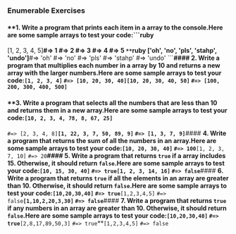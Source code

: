 ### Enumerable Exercises
#### **1. Write a program that prints **each** item in a array to the console.**Here are some sample arrays to test your code:**```ruby
[1, 2, 3, 4, 5]**#=> 1
#=> 2
#=> 3
#=> 4
#=> 5
```**```ruby
['oh', 'no', 'pls', 'stahp', 'undo']**#=> 'oh'
#=> 'no'
#=> 'pls'
#=> 'stahp'
#=> 'undo'
```**#### **2. Write a program that multiplies each number in a array by 10 and returns a new array with the larger numbers.**Here are some sample arrays to test your code:**`[1, 2, 3, 4]` 
`#=> [10, 20, 30, 40]`**`[10, 20, 30, 40, 50]`
`#=> [100, 200, 300, 400, 500]`**
#### **3. Write a program that **selects** all the numbers that are less than 10 and returns them in a new array.**Here are some sample arrays to test your code:**`[10, 2, 3, 4, 78, 8, 67, 25]` 
`#=> [2, 3, 4, 8]`**`[1, 22, 3, 7, 50, 89, 9]` 
`#=> [1, 3, 7, 9]`**#### **4. Write a program that returns the sum of all the numbers in an array.**Here are some sample arrays to test your code:**`[10, 20, 30, 40]` 
`#=> 100`**`[1, 2, 3, 7, 10]` 
`#=> 20`**#### **5. Write a program that returns `true` if a array **includes** 15. Otherwise, it should return `false`.**Here are some sample arrays to test your code:**`[10, 15, 30, 40]` 
`#=> true`**`[1, 2, 3, 14, 16]` 
`#=> false`**#### **6. Write a program that returns `true` if **all** the elements in an array are greater than 10. Otherwise, it should return `false`.**Here are some sample arrays to test your code:**`[10,20,30,40]` 
`#=> true`**`[1,2,3,4,5]` 
`#=> false`**`[1,10,2,20,3,30]` 
`#=> false`**#### **7. Write a program that returns `true` if **any** numbers in an array are greater than 10. Otherwise, it should return `false`.**Here are some sample arrays to test your code:**`[10,20,30,40]` 
`#=> true`**`[2,8,17,89,50,3]` 
`#=> true`**`[1,2,3,4,5]` 
`#=> false`
